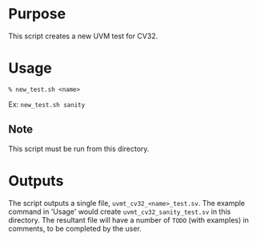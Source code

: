 # Purpose
This script creates a new UVM test for CV32.



# Usage
`% new_test.sh <name>`

Ex: `new_test.sh sanity`


## Note
This script must be run from this directory.



# Outputs
The script outputs a single file, `uvmt_cv32_<name>_test.sv`. The example command in 'Usage' would create `uvmt_cv32_sanity_test.sv` in this directory.
The resultant file will have a number of `TODO` (with examples) in comments, to be completed by the user.



